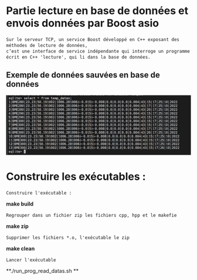 # Partie lecture en base de données et envois données par Boost asio

```
Sur le serveur TCP, un service Boost développé en C++ exposant des méthodes de lecture de données, 
c’est une interface de service indépendante qui interroge un programme écrit en C++ 'lecture', qui li dans la base de données.
```

## Exemple de données sauvées en base de données

![My Image](../pictures/exemple_donnees_sauvees_en_base.jpg)

# Construire les exécutables :

```
Construire l'exécutable : 
```
**make build** 
```
Regrouper dans un fichier zip les fichiers cpp, hpp et le makefie
```
**make zip**
```
Supprimer les fichiers *.o, l'exécutable le zip
```
**make clean**
```
Lancer l'exécutable
```

**./run_prog_read_datas.sh **

